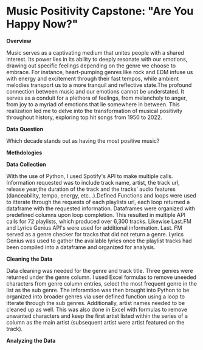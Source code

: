 
# Music Positivity Capstone: "Are You Happy Now?"

**Overview**

Music serves as a captivating medium that unites people with a shared interest. Its power lies in its ability to deeply resonate with our emotions, drawing out specific feelings depending on the genre we choose to embrace. For instance, heart-pumping genres like rock and EDM infuse us with energy and excitement through their fast tempos, while ambient melodies transport us to a more tranquil and reflective state.The profound connection between music and our emotions cannot be understated. It serves as a conduit for a plethora of feelings, from melancholy to anger, from joy to a myriad of emotions that lie somewhere in between. This realization led me to delve into the transformation of musical positivity throughout history, exploring top hit songs from 1950 to 2022.

**Data Question**

Which decade stands out as having the most positive music?

**Methdologies**

**Data Collection**

With the use of Python, I used Spotify's API to make multiple calls. Information requested was to include track name, artist, the track url, release year,the duration of the track and the tracks' audio features (danceability, tempo, energy, etc...).Defined Functions and loops were used to itterate through the requests of each playlists url, each loop returned a dataframe with the requested information. Dataframes were organized with predefined columns upon loop completion. This resulted in multiple API calls for 72 playlists, which produced over 6,300 tracks. Likewise Last.FM and Lyrics Genius API's were used for additional information. Last. FM served as a genre checker for tracks that did not return a genre. Lyrics Genius was used to gather the available lyrics once the playlist tracks had been compiled into a dataframe and organized for analysis.

**Cleaning the Data**

Data cleaning was needed for the genre and track title. Three genres were returned under the genre column. I used Excel formulas to remove uneeded characters from genre column entries, select the most frequent genre in the list as the sub genre. The inforamtion was then brought into Python to be organized into broader genres via user defined function using a loop to itterate through the sub genres. Additionally, artist names needed to be cleaned up as well. This was also done in Excel with formulas to remove unwanted characters and keep the first artist listed within the series of a column as the main artist (subsequent artist were artist featured on the track).

**Analyzing the Data**

